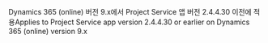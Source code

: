 <span data-ttu-id="409d6-101">Dynamics 365 (online) 버전 9.x에서 Project Service 앱 버전 2.4.4.30 이전에 적용</span><span class="sxs-lookup"><span data-stu-id="409d6-101">Applies to Project Service app version 2.4.4.30 or earlier on Dynamics 365 (online) version 9.x</span></span>
